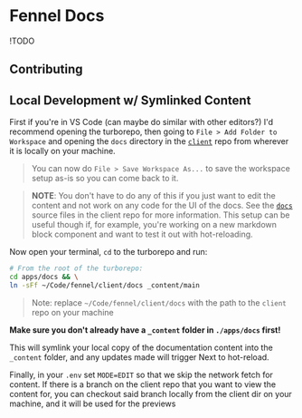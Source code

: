 # Fennel Docs

!TODO

## Contributing

## Local Development w/ Symlinked Content

First if you're in VS Code (can maybe do similar with other editors?) I'd recommend opening the turborepo, then going to `File > Add Folder to Workspace` and opening the `docs` directory in the [`client`](https://github.com/fennel-ai/client) repo from wherever it is locally on your machine.

> You can now do `File > Save Workspace As...` to save the workspace setup as-is so you can come back to it.

> **NOTE**: 
> You don't have to do any of this if you just want to edit the content and not work on any code for the UI of the docs. See the [`docs`](https://github.com/fennel-ai/client/docs) source files in the client repo for more information. 
> This setup can be useful though if, for example, you're working on a new markdown block component and want to test it out with hot-reloading.

Now open your terminal, `cd` to the turborepo and run:

```sh
# From the root of the turborepo: 
cd apps/docs && \
ln -sFf ~/Code/fennel/client/docs _content/main
```
> Note:
> replace `~/Code/fennel/client/docs` with the path to the `client` repo on your machine

**Make sure you don't already have a `_content` folder in `./apps/docs` first!**

This will symlink your local copy of the documentation content into the `_content` folder, and any updates made will trigger Next to hot-reload.

Finally, in your `.env` set `MODE=EDIT` so that we skip the network fetch for content. If there is a branch on the client repo that you want to view the content for, you can checkout said branch locally from the client dir on your machine, and it will be used for the previews 
